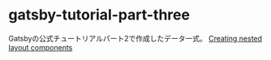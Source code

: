 # gatsby-tutorial-part-three
Gatsbyの公式チュートリアルパート2で作成したデータ一式。
[Creating nested layout components](https://www.gatsbyjs.org/tutorial/part-three/)